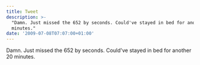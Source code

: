```yaml
---
title: Tweet
description: >-
  "Damn. Just missed the 652 by seconds. Could've stayed in bed for another 20
  minutes."
date: '2009-07-08T07:07:00+01:00'
---
```

Damn. Just missed the 652 by seconds. Could've stayed in bed for another 20 minutes.
